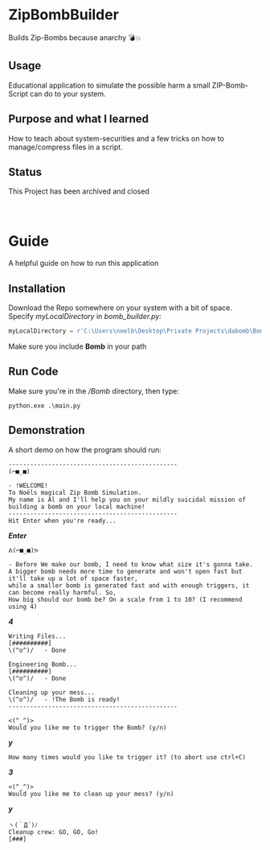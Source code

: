 # ZipBombBuilder
Builds Zip-Bombs because anarchy 💣💥

## Usage

Educational application to simulate the possible harm a small ZIP-Bomb-Script can do to your system.

## Purpose and what I learned

How to teach about system-securities and a few tricks on how to manage/compress files in a script.

## Status

This Project has been archived and closed<br/><br/><br/>

# Guide
A helpful guide on how to run this application

## Installation

Download the Repo somewhere on your system with a bit of space.<br/>
Specify *myLocalDirectory* in *bomb_builder.py:*
```python
myLocalDirectory = r'C:\Users\noelb\Desktop\Private Projects\dabomb\Bomb'
```

Make sure you include **Bomb** in your path

## Run Code

Make sure you're in the */Bomb* directory, then type:
```console
python.exe .\main.py
```

## Demonstration
A short demo on how the program should run:
```console
-----------------------------------------------
(⌐■_■)

- !WELCOME!
To Noëls magical Zip Bomb Simulation. 
My name is Al and I'll help you on your mildly suicidal mission of building a bomb on your local machine!
-----------------------------------------------
Hit Enter when you're ready...
```
_**Enter**_
```console
ᕕ(⌐■_■)ᕗ

- Before We make our bomb, I need to know what size it's gonna take. 
A bigger bomb needs more time to generate and won't open fast but it'll take up a lot of space faster, 
while a smaller bomb is generated fast and with enough triggers, it can become really harmful. So, 
How big should our bomb be? On a scale from 1 to 10? (I recommend using 4)
```
_**4**_
```console
Writing Files...
[##########]
\(^o^)/   - Done

Engineering Bomb...
[##########]
\(^o^)/   - Done

Cleaning up your mess...
\(^o^)/   - !The Bomb is ready!
-----------------------------------------------

<(^_^)>
Would you like me to trigger the Bomb? (y/n)
```
_**y**_

```console
How many times would you like to trigger it? (to abort use ctrl+C)
```
_**3**_
```console
<(^_^)>
Would you like me to clean up your mess? (y/n)
```
_**y**_
```console
ヽ(｀Д´)ﾉ
Cleanup crew: GO, GO, Go!
[###]
```
